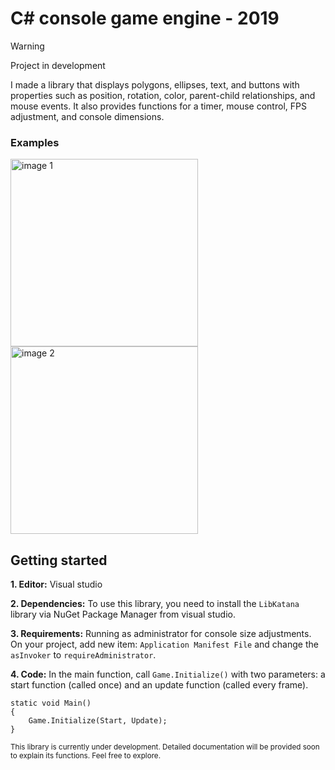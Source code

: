 
# C# console game engine - 2019

> [!WARNING]
> Project in development

I made a library that displays polygons, ellipses, text, and buttons with properties such as position, rotation, color, parent-child relationships, and mouse events. It also provides functions for a timer, mouse control, FPS adjustment, and console dimensions.

### Examples
<div float="left">
    <img src="https://bonefteofil.ro/projects/2019%20-%202D%20Game%20Engine%20for%20Console%20in%20C-Sharp/1.jpg" height="300" alt="image 1">
    <img src="https://bonefteofil.ro/projects/2019%20-%202D%20Game%20Engine%20for%20Console%20in%20C-Sharp/3.jpg" height="300" alt="image 2">
</div>

## Getting started
**1. Editor:** Visual studio

**2. Dependencies:** To use this library, you need to install the `LibKatana` library via NuGet Package Manager from visual studio.

**3. Requirements:** Running as administrator for console size adjustments. On your project, add new item: `Application Manifest File` and change the `asInvoker` to `requireAdministrator`.

**4. Code:** In the main function, call `Game.Initialize()` with two parameters: a start function (called once) and an update function (called every frame).


```
static void Main()
{
    Game.Initialize(Start, Update);
}
```

<sub>
This library is currently under development. 
Detailed documentation will be provided soon to explain its functions.
Feel free to explore.
</sub>